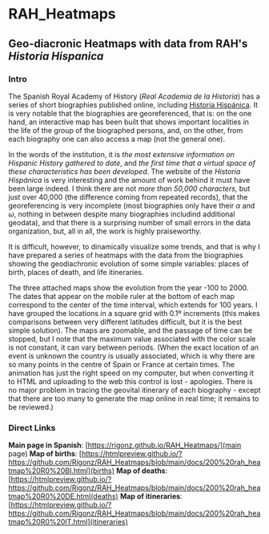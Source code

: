 # RAH_Heatmaps
## Geo-diacronic Heatmaps with data from RAH's *Historia Hispanica*

### Intro
The Spanish Royal Academy of History (*Real Academia de la Historia*) has a series of short biographies published online, including [Historia Hispánica](https://historia-hispanica.rah.es).
It is very notable that the biographies are georeferenced, that is: on the one hand, an interactive map has been built that shows important localities in the life of the group of the biographed persons, and, on the other, from each biography one can also access a map (not the general one).

In the words of the institution, it is *the most extensive information on Hispanic History gathered to date*, and *the first time that a virtual space of these characteristics has been developed*.
The website of the *Historia Hispánica* is very interesting and the amount of work behind it must have been large indeed.
I think there are not *more than 50,000 characters*, but just over 40,000 (the difference coming from repeated records),
that the georeferencing is very incomplete (most biographies only have their *α* and *ω*, nothing in between despite many biographies includind additional geodata),
and that there is a surprising number of small errors in the data organization,
but, all in all, the work is highly praiseworthy.

It is difficult, however, to dinamically visualize some trends, and that is why I have prepared a series of heatmaps with the data from the biographies showing the geodiachronic evolution of some simple variables: places of birth, places of death, and life itineraries.

The three attached maps show the evolution from the year -100 to 2000.
The dates that appear on the mobile ruler at the bottom of each map correspond to the center of the time interval, which extends for 100 years.
I have grouped the locations in a square grid with 0.1º increments (this makes comparisons between very different latitudes difficult, but it is the best simple solution).
The maps are zoomable, and the passage of time can be stopped, but I note that the maximum value associated with the color scale is not constant, it can vary between periods.
(When the exact location of an event is unknown the country is usually associated, which is why there are so many points in the centre of Spain or France at certain times.
The animation has just the right speed on my computer, but when converting it to HTML and uploading to the web this control is lost - apologies.
There is no major problem in tracing the geovital itinerary of each biography - except that there are too many to generate the map online in real time; it remains to be reviewed.)

### Direct Links
**Main page in Spanish**: [https://rigonz.github.io/RAH_Heatmaps/](main page)
**Map of births**: [https://htmlpreview.github.io/?https://github.com/Rigonz/RAH_Heatmaps/blob/main/docs/200%20rah_heatmap%20R0%20BI.html](births)
**Map of deaths**: [https://htmlpreview.github.io/?https://github.com/Rigonz/RAH_Heatmaps/blob/main/docs/200%20rah_heatmap%20R0%20DE.html(deaths)
**Map of itineraries**: [https://htmlpreview.github.io/?https://github.com/Rigonz/RAH_Heatmaps/blob/main/docs/200%20rah_heatmap%20R0%20IT.html](itineraries)
